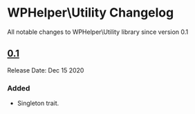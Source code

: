 # WPHelper\Utility Changelog

All notable changes to WPHelper\Utility library since version 0.1

## [0.1](https://github.com/abuyoyo/iac-calendar/releases/tag/v0.1/)
Release Date: Dec 15 2020

### Added
- Singleton trait.
